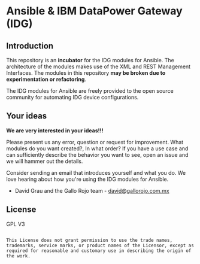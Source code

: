 Ansible & IBM DataPower Gateway (IDG)
==========================

Introduction
---------------

This repository is an **incubator** for the IDG modules for Ansible.
The architecture of the modules makes use of the XML and REST Management Interfaces.
The modules in this repository **may be broken due to experimentation or refactoring**.

The IDG modules for Ansible are freely provided to the open source community for automating IDG device configurations. 

Your ideas
----------

**We are very interested in your ideas!!!**

Please present us any error, question or request for improvement. What modules do you want created?, In what order? 
If you have a use case and can sufficiently describe the behavior you want to see, open an issue and we will hammer out the details.

Consider sending an email that introduces yourself and what you do. We love hearing about how you're using the IDG modules for Ansible.
- David Grau and the Gallo Rojo team - david@gallorojo.com.mx

License
-------

GPL V3
~~~~~~

This License does not grant permission to use the trade names, trademarks, service marks, or product names of the Licensor, except as required for reasonable and customary use in describing the origin of the work.
